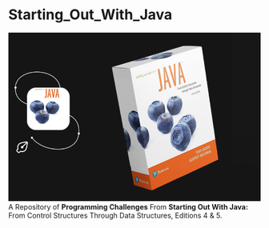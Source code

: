 # Starting_Out_With_Java

![Book-MockUp](StartingOutWithJava.png)
 A Repository of <b>Programming Challenges</b> From <b>Starting Out With Java:</b> From Control Structures Through Data Structures, Editions 4 & 5.

 
